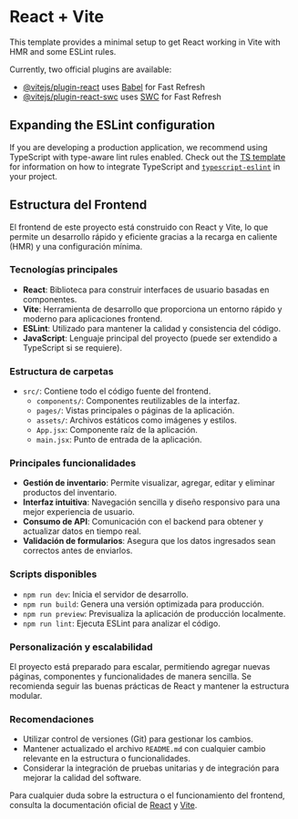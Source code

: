 # React + Vite

This template provides a minimal setup to get React working in Vite with HMR and some ESLint rules.

Currently, two official plugins are available:

- [@vitejs/plugin-react](https://github.com/vitejs/vite-plugin-react/blob/main/packages/plugin-react) uses [Babel](https://babeljs.io/) for Fast Refresh
- [@vitejs/plugin-react-swc](https://github.com/vitejs/vite-plugin-react/blob/main/packages/plugin-react-swc) uses [SWC](https://swc.rs/) for Fast Refresh

## Expanding the ESLint configuration

If you are developing a production application, we recommend using TypeScript with type-aware lint rules enabled. Check out the [TS template](https://github.com/vitejs/vite/tree/main/packages/create-vite/template-react-ts) for information on how to integrate TypeScript and [`typescript-eslint`](https://typescript-eslint.io) in your project.

## Estructura del Frontend

El frontend de este proyecto está construido con React y Vite, lo que permite un desarrollo rápido y eficiente gracias a la recarga en caliente (HMR) y una configuración mínima.

### Tecnologías principales

- **React**: Biblioteca para construir interfaces de usuario basadas en componentes.
- **Vite**: Herramienta de desarrollo que proporciona un entorno rápido y moderno para aplicaciones frontend.
- **ESLint**: Utilizado para mantener la calidad y consistencia del código.
- **JavaScript**: Lenguaje principal del proyecto (puede ser extendido a TypeScript si se requiere).

### Estructura de carpetas

- `src/`: Contiene todo el código fuente del frontend.
    - `components/`: Componentes reutilizables de la interfaz.
    - `pages/`: Vistas principales o páginas de la aplicación.
    - `assets/`: Archivos estáticos como imágenes y estilos.
    - `App.jsx`: Componente raíz de la aplicación.
    - `main.jsx`: Punto de entrada de la aplicación.

### Principales funcionalidades

- **Gestión de inventario**: Permite visualizar, agregar, editar y eliminar productos del inventario.
- **Interfaz intuitiva**: Navegación sencilla y diseño responsivo para una mejor experiencia de usuario.
- **Consumo de API**: Comunicación con el backend para obtener y actualizar datos en tiempo real.
- **Validación de formularios**: Asegura que los datos ingresados sean correctos antes de enviarlos.

### Scripts disponibles

- `npm run dev`: Inicia el servidor de desarrollo.
- `npm run build`: Genera una versión optimizada para producción.
- `npm run preview`: Previsualiza la aplicación de producción localmente.
- `npm run lint`: Ejecuta ESLint para analizar el código.

### Personalización y escalabilidad

El proyecto está preparado para escalar, permitiendo agregar nuevas páginas, componentes y funcionalidades de manera sencilla. Se recomienda seguir las buenas prácticas de React y mantener la estructura modular.

### Recomendaciones

- Utilizar control de versiones (Git) para gestionar los cambios.
- Mantener actualizado el archivo `README.md` con cualquier cambio relevante en la estructura o funcionalidades.
- Considerar la integración de pruebas unitarias y de integración para mejorar la calidad del software.

Para cualquier duda sobre la estructura o el funcionamiento del frontend, consulta la documentación oficial de [React](https://react.dev/) y [Vite](https://vitejs.dev/).